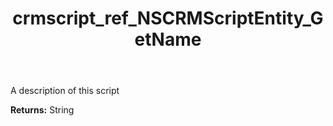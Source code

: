 ﻿---
title: crmscript_ref_NSCRMScriptEntity_GetName
description: String NSCRMScriptEntity.GetName()
intellisense: NSCRMScriptEntity.GetName
keywords: NSCRMScriptEntity, GetName
so.topic: reference
---

A description of this script

**Returns:** String


